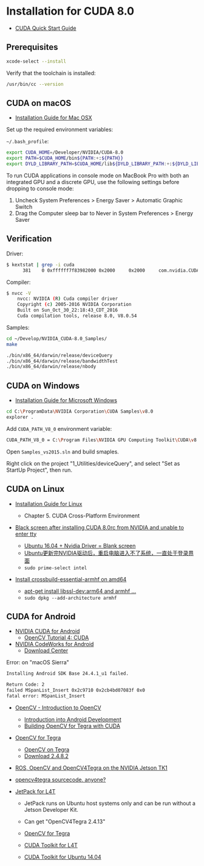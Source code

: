 # Installation for CUDA 8.0

- [CUDA Quick Start Guide](https://developer.nvidia.com/compute/cuda/8.0/Prod/docs/sidebar/CUDA_Quick_Start_Guide-pdf)

## Prerequisites

```bash
xcode-select --install
```

Verify that the toolchain is installed:

```bash
/usr/bin/cc --version
```

## CUDA on macOS

- [Installation Guide for Mac OSX](https://developer.nvidia.com/compute/cuda/8.0/Prod/docs/sidebar/CUDA_Installation_Guide_Mac-pdf)

Set up the required environment variables:

`~/.bash_profile`:

```bash
export CUDA_HOME=/Developer/NVIDIA/CUDA-8.0
export PATH=$CUDA_HOME/bin${PATH:+:${PATH}}
export DYLD_LIBRARY_PATH=$CUDA_HOME/lib${DYLD_LIBRARY_PATH:+:${DYLD_LIBRARY_PATH}}
```

To run CUDA applications in console mode on MacBook Pro with both an integrated GPU and a discrete GPU, use the following settings before dropping to console mode:

1. Uncheck System Preferences > Energy Saver > Automatic Graphic Switch
2. Drag the Computer sleep bar to Never in System Preferences > Energy Saver

## Verification

Driver:

```bash
$ kextstat | grep -i cuda
      381    0 0xffffff7f83982000 0x2000     0x2000     com.nvidia.CUDA (1.1.0) DD792765-CA28-395A-8593-D6837F05C4FF <4 1>
```

Compiler:

```bash
$ nvcc -V
    nvcc: NVIDIA (R) Cuda compiler driver
    Copyright (c) 2005-2016 NVIDIA Corporation
    Built on Sun_Oct_30_22:18:43_CDT_2016
    Cuda compilation tools, release 8.0, V8.0.54
```

Samples:

```bash
cd ~/Develop/NVIDIA_CUDA-8.0_Samples/
make
```

```bash
./bin/x86_64/darwin/release/deviceQuery
./bin/x86_64/darwin/release/bandwidthTest
./bin/x86_64/darwin/release/nbody
```

## CUDA on Windows

- [Installation Guide for Microsoft Windows](https://developer.nvidia.com/compute/cuda/8.0/Prod2/docs/sidebar/CUDA_Installation_Guide_Windows-pdf)

```bash
cd C:\ProgramData\NVIDIA Corporation\CUDA Samples\v8.0
explorer .
```

Add `CUDA_PATH_V8_0` environment variable:

```bash
CUDA_PATH_V8_0 = C:\Program Files\NVIDIA GPU Computing Toolkit\CUDA\v8.0
```

Open `Samples_vs2015.sln` and build smaples.

Right click on the project "1_Utilities/deviceQuery", and select "Set as StartUp Project", then run.

## CUDA on Linux

- [Installation Guide for Linux](https://developer.nvidia.com/compute/cuda/8.0/Prod2/docs/sidebar/CUDA_Installation_Guide_Linux-pdf)
  - Chapter 5. CUDA Cross-Platform Environment

- [Black screen after installing CUDA 8.0rc from NVIDIA and unable to enter tty](http://askubuntu.com/questions/808816/black-screen-after-installing-cuda-8-0rc-from-nvidia-and-unable-to-enter-tty)
  - [Ubuntu 16.04 + Nvidia Driver = Blank screen](http://askubuntu.com/questions/760374/ubuntu-16-04-nvidia-driver-blank-screen)
  - [Ubuntu更新完NVIDIA驱动后，重启电脑进入不了系统，一直处于登录界面](http://blog.csdn.net/autocyz/article/details/51818737)
  - `sudo prime-select intel`

- [Install crossbuild-essential-armhf on amd64](http://askubuntu.com/questions/523226/install-crossbuild-essential-armhf-on-amd64)
  - [apt-get install libssl-dev:arm64 and armhf ...](https://answers.launchpad.net/ubuntu/+question/293624)
  - `sudo dpkg --add-architecture armhf`

## CUDA for Android

- [NVIDIA CUDA for Android](https://docs.nvidia.com/gameworks/index.html#technologies/mobile/cuda_android_main.htm)
  - [OpenCV Tutorial 4: CUDA](https://docs.nvidia.com/gameworks/index.html#technologies/mobile/opencv_tutorial_cuda.htm)
- [NVIDIA CodeWorks for Android](https://developer.nvidia.com/codeworks-android)
  - [Download Center](https://developer.nvidia.com/gameworksdownload#?search=CodeWorks)

Error: on "macOS Sierra"

```bash
Installing Android SDK Base 24.4.1_u1 failed.

Return Code: 2
failed MSpanList_Insert 0x2c9710 0x2cb4bd07083f 0x0
fatal error: MSpanList_Insert
```

- [OpenCV - Introduction to OpenCV](http://docs.opencv.org/master/df/d65/tutorial_table_of_content_introduction.html)
  - [Introduction into Android Development](http://docs.opencv.org/master/d9/d3f/tutorial_android_dev_intro.html)
  - [Building OpenCV for Tegra with CUDA](http://docs.opencv.org/master/d6/d15/tutorial_building_tegra_cuda.html)

- [OpenCV for Tegra](https://docs.nvidia.com/gameworks/index.html#technologies/mobile/opencv_main.htm%3FTocPath%3DTechnologies%7CMobile%2520Technologies%7COpenCV%2520for%2520Tegra%7C_____0)
  - [OpenCV on Tegra](https://docs.nvidia.com/gameworks/index.html#technologies/mobile/native_android_opencv.htm%3FTocPath%3DTechnologies%7CMobile%2520Technologies%7CNative%2520Development%2520on%2520NVIDIA%25C2%25A0Android%2520Devices%7C_____4)
  - [Download 2.4.8.2](http://developer.download.nvidia.com/devzone/devcenter/mobile/naw100/001/windows/OpenCV-2.4.8.2-Tegra-sdk-windows.zip)

- [ROS, OpenCV and OpenCV4Tegra on the NVIDIA Jetson TK1](http://www.jetsonhacks.com/2015/06/14/ros-opencv-and-opencv4tegra-on-the-nvidia-jetson-tk1/)
- [opencv4tegra sourcecode. anyone?](https://devtalk.nvidia.com/default/topic/766474/opencv4tegra-sourcecode-anyone-/)

- [JetPack for L4T](https://developer.nvidia.com/embedded/jetpack)
  - JetPack runs on Ubuntu host systems only and can be run without a Jetson Developer Kit.
  - Can get "OpenCV4Tegra 2.4.13"

  - [OpenCV for Tegra](http://developer.download.nvidia.com/devzone/devcenter/mobile/jetpack_l4t/006/linux-x64/libopencv4tegra-repo_2.4.13-17-g5317135_arm64_l4t-r24.deb)
  - [CUDA Toolkit for L4T](http://developer.download.nvidia.com/devzone/devcenter/mobile/jetpack_l4t/006/linux-x64/cuda-repo-l4t-8-0-local_8.0.34-1_arm64.deb)
  - [CUDA Toolkit for Ubuntu 14.04](http://developer.download.nvidia.com/devzone/devcenter/mobile/jetpack_l4t/006/linux-x64/cuda-repo-ubuntu1404-8-0-local_8.0.34-1_amd64.deb)
